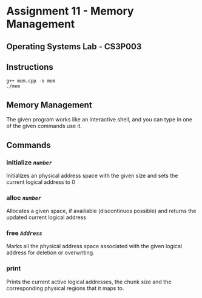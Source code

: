 # Assignment 11 - Memory Management

## Operating Systems Lab - CS3P003

## Instructions
```
g++ mem.cpp -o mem
./mem
```

## Memory Management
The given program works like an interactive shell, and you can type in one of the given commands use it.

## Commands

### initialize *`number`*
Initializes an physical address space with the given size and sets the current logical address to 0

### alloc *`number`*
Allocates a given space, if availiable (discontinuos possible) and returns the updated current logical address

### free *`Address`*
Marks all the physical address space associated with the given logical address for deletion or overwriting.

### print
Prints the current active logical addresses, the chunk size and the corresponding physical regions that it maps to.

